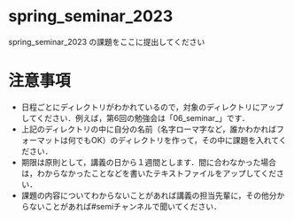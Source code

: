 # spring_seminar_2023
spring_seminar_2023 の課題をここに提出してください

# 注意事項
- 日程ごとにディレクトリがわかれているので，対象のディレクトリにアップしてください．例えば，第6回の勉強会は「06_seminar_」です．
- 上記のディレクトリの中に自分の名前（名字ローマ字など，誰かわかればフォーマットは何でもOK）のディレクトリを作って，その中に課題を入れてください．
- 期限は原則として，講義の日から１週間とします．間に合わなかった場合は，わからなかったことなどを書いたテキストファイルをアップしてください．
- 課題の内容についてわからないことがあれば講義の担当先輩に，その他分からないことがあれば#semiチャンネルで聞いてください．
